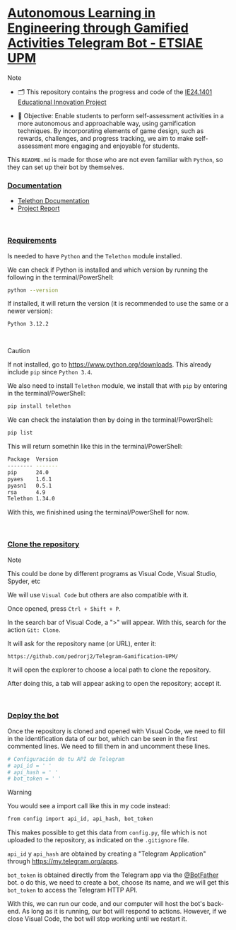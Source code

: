 <h1><ins>Autonomous Learning in Engineering through Gamified Activities Telegram Bot - ETSIAE UPM</ins></h1>


> [!NOTE]
> - 🗂️ This repository contains the progress and code of the [IE24.1401 Educational Innovation Project](https://innovacioneducativa.upm.es/proyectos-ie/informacion?anyo=2023-2024&id=1160)
> 
> - 🎯 Objective: Enable students to perform self-assessment activities in a more autonomous and approachable way, using gamification techniques. By incorporating elements of game design, such as rewards, challenges, and progress tracking, we aim to make self-assessment more engaging and enjoyable for students.
>   
> This `README.md` is made for those who are not even familiar with `Python`, so they can set up their bot by themselves.

### <ins>Documentation</ins>

 - [Telethon Documentation](https://docs.telethon.dev/en/stable/)
 - [Project Report](https://www.overleaf.com/read/nvbqkrzspbjp#ad7e05)

<br>

### <ins>Requirements</ins>

Is needed to have `Python` and the `Telethon` module installed.

We can check if Python is installed and which version by running the following in the terminal/PowerShell:

```bash
python --version
```

If installed, it will return the version (it is recommended to use the same or a newer version):

 `Python 3.12.2`

 <br>

> [!CAUTION]
> If not installed, go to https://www.python.org/downloads. This already include `pip` since `Python 3.4`.

We also need to install `Telethon` module, we install that with `pip` by entering in the terminal/PowerShell:
```bash
pip install telethon
```

We can check the instalation then by doing in the terminal/PowerShell:
```bash
pip list
```

This will return somethin like this in the terminal/PowerShell:
```bash
Package  Version
-------- -------
pip      24.0
pyaes    1.6.1
pyasn1   0.5.1
rsa      4.9
Telethon 1.34.0
```

With this, we finishined using the terminal/PowerShell for now.

<br>

### <ins>Clone the repository</ins>

> [!NOTE]
> This could be done by different programs as Visual Code, Visual Studio, Spyder, etc

We will use `Visual Code` but others are also compatible with it.

Once opened, press `Ctrl + Shift + P`.

In the search bar of Visual Code, a ">" will appear. With this, search for the action `Git: Clone`.

It will ask for the repository name (or URL), enter it:

```bash
https://github.com/pedrorj2/Telegram-Gamification-UPM/
```

It will open the explorer to choose a local path to clone the repository.

After doing this, a tab will appear asking to open the repository; accept it.

<br>

### <ins>Deploy the bot</ins>

Once the repository is cloned and opened with Visual Code, we need to fill in the identification data of our bot, which can be seen in the first commented lines. We need to fill them in and uncomment these lines.

```bash
# Configuración de tu API de Telegram
# api_id = ' '
# api_hash = ' '
# bot_token = ' '
```

> [!WARNING]
> You would see a import call like this in my code instead:
> 
> ```bash
> from config import api_id, api_hash, bot_token
> ```
> This makes possible to get this data from `config.py`, file which is not uploaded to the repository, as indicated on the `.gitignore` file.


`api_id` y `api_hash` are obtained by creating a "Telegram Application" through https://my.telegram.org/apps.

`bot_token` is obtained directly from the Telegram app via the [@BotFather](https://t.me/BotFather) bot.
o do this, we need to create a bot, choose its name, and we will get this `bot_token` to access the Telegram HTTP API.

With this, we can run our code, and our computer will host the bot's back-end. As long as it is running, our bot will respond to actions. However, if we close Visual Code, the bot will stop working until we restart it.




